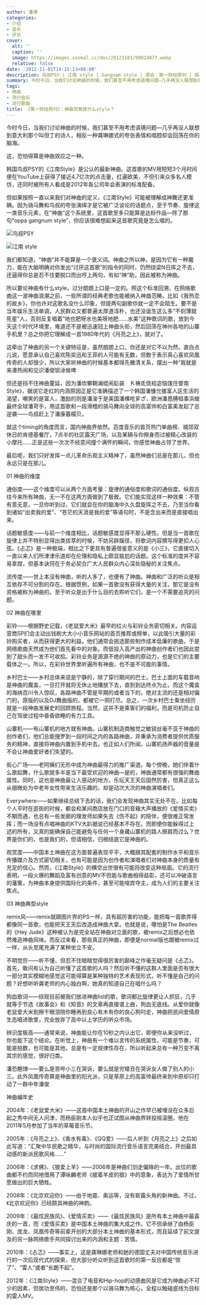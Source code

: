 ```yaml
---
author: 潘博
categories:
- 介绍
- 音乐
- 评论
cover:
  alt: ''
  caption: ''
  image: https://images.soomal.cc/doc/20121101/00024077.webp
  relative: false
date: '2012-11-01T14:15:13+08:00'
description: 鸟叔PSY | 江南 style | Gangnam style | 源自：第一财经周刊 | 版权：转载 |  平均/总评分：10.00/20
summary: 今时今日，当我们讨论神曲的时候，我们甚至不用考虑语境问题―几乎再没人联想到意大利那个叫但丁的诗人，相反一种龚琳娜式的夸张表情和唱腔却会回荡在你的脑海。这，恐怕得算是神曲效应之一种。韩国鸟叔PSY的《江南Style》是公认的最新神曲。这首歌的MV用短短3个月时间……
tags:
- 神曲
- 流行音乐
- 流行歌曲
title: 《第一财经周刊》：神曲究竟是什么style？
---
```


今时今日，当我们讨论神曲的时候，我们甚至不用考虑语境问题―几乎再没人联想到意大利那个叫但丁的诗人，相反一种龚琳娜式的夸张表情和唱腔却会回荡在你的脑海。

这，恐怕得算是神曲效应之一种。

韩国鸟叔PSY的《江南Style》是公认的最新神曲。这首歌的MV用短短3个月时间便在YouTube上获得了接近4.7亿次的点击量，红遍欧美，不但引来众多名人模仿，还同时被所有人看成是2012年各公司年会表演的标准配备。

但如果按照一直以来我们对神曲的定义，《江南Style》可能被理解成神舞还更准确。因为骑马舞和鸟叔的夸张演绎才是它被广泛谈论的话题点，至于节奏、旋律这一类音乐元素，在“神曲”这个系统里，这首歌至多只能算是达标作品―除了那句“oppa gangnum style”，你应该很难想起来这首歌究竟是怎么唱的。

![鸟叔PSY](https://images.soomal.cc/doc/20121101/00024078.webp)




![江南 style](https://images.soomal.cc/doc/20121101/00024077.webp)





我们都知道，“神曲”并不能算是一个褒义词。神曲之所以神，是因为它有一种魔力，能在大脑明确对你发出“讨厌这首歌”的指令的同时，仍然绕梁N日挥之不去，还逼得你总是忍不住要脱口而出哼上两句，有如“神”助，因此被称为神曲。

所以要论神曲有什么style，过分朗朗上口是一定的。照这个标准回溯，在网络歌曲这一波神曲浪潮之前，一些所谓的经典老歌也能被纳入神曲范畴。比如《我热恋的故乡》，你也许对这歌名没什么印象，但提两句副歌你就一定不会陌生。要不是当年娱乐生活单调，人民群众又都普遍太厚道淳朴，也还没诞生这么多“不刻薄就死星”人，否则反复唱着“地也肥呀水也美呀地肥……水美”这种歌词的歌，放到今天这个时代环境里，难道还不是被迅速冠上神曲头衔，然后回荡在神州各地的山寨手机里？总之你把它理解成一首1980年代的《月亮之上》，就对了。

这牵出了神曲的另一个关键特征是，虽然朗朗上口，你还是对它不以为然。直白点儿说，愿意承认自己喜欢陈奕迅和王菲的人可能有无数，但敢于表示真心喜欢凤凰传奇的人却很少，所以大家听神曲的时候基本都得先撇清关系，摆出一种“我就是来凑热闹和见识潘俊钡淖耸啤

但还是挡不住神曲蔓延，因为潘坎攀鞘澜绲闹髟装　Ｋ祷氐侥袷宓恼馐住督南Style》，据说它走红的内涵原因正是它准确描述了一个韩国潘慷允锥富人区生活的渴望，嘲笑的是富人，激励的则是潘浚于是美国潘棵呛芗ざ，欧洲潘恳膊桓事浜螅最终全球潘苛手，用这首歌和一段滑稽的骑马舞向全球的高富帅和白富美发起了总逆袭――鸟叔赶上了潘康暮檬贝。

就这个timing的角度而言，国内神曲界依然。百度音乐的首页热门单曲榜、城郊双休日的肯德基餐厅，7点半的社区露天广场，以及某辆与你擦身而过被精心改装的小摩托……正是这些一次次不经意间撞个满怀的瞬间，你感觉神曲占领了世界。

最后呢，我们只好发挥一点儿革命乐观主义精神了，虽然神曲们总是在那儿，但也永远只是在那儿。

01 神曲的维度

通俗度――这个维度可以从两个方面考量：旋律的通俗度和歌词的通俗度。纵观古往今来所有神曲，无一不在这两方面做到了极致。它们能实现这样一种效果：不管有意无意，一旦你听到过，它们就会在你的脑海中久久盘旋挥之不去，乃至当你看到诸如“出卖我的爱”、“苍茫的天涯是我的爱”等语句时，不是念出来而是直接唱出来。

话题敏感度――与前一个维度相比，话题敏感度显得不那么硬性。但是当一首歌在旋律上并不特别显得出类拔萃的时候，不妨另辟蹊径，将歌词内容撰写得更扣人心弦。《忐忑》是一种极端，相比之下更具有普遍借鉴意义的是《小三》，它直接切入一直以来人们所津津乐道却在伦理和隐私上颇显尴尬的话题。这个标准的度并不容易拿捏，但基本诀窍在于务必契合广大人民群众内心深处隐秘的关注焦点。

流传度――世上本没有神曲，听的人多了，也便有了神曲。神曲和广泛的听众是相互依存不可分割的存在。根据惯例，如果一首歌没有获得大量的关注，那它是没有资格被称为神曲的。至于听众是出于什么目的去聆听它们，是一个不需要追究的问题。

02 神曲在哪里

彩铃――根据野史记载，《老鼠爱大米》最早的红火与彩铃业务密切相关。内容运营商SP们会主动出钱刷大大小小音乐网站的首页推荐或榜单，以此吸引大量的彩铃购买者，从而获得更大的利益。他们通常会挑选那些制作成本低廉的歌曲，于是网络歌曲天然成为他们首先看中的对象。而低投入高产出的神曲创作者们也因此尝到了甜头而一发不可收拾。彩铃业务是源源不绝的神曲的原动力，也是它们的主要载体之一。所以，在彩铃世界里听遍所有神曲，也不是不可能的事情。

乡村巴士――乡村总体来说是宁静的，除了穿行期间的巴士。巴士上面的车载音响是神曲的魔盒，一旦打开就将无休止地播放下去，直到到达终点为止。而这个魔盒的海纳百川令人惊叹，各路神曲不管是早期的或者当下的，绝对主流的还是相对偏门的，原版的以及DJ舞曲版的，都被它一网打尽。总之，一次乡村巴士乘坐经历就是一段神曲发展史的回顾旅程。当然，这并不是乘客们的福利，而是司机防止自己在驾驶过程中昏昏欲睡的有力工具。

山寨机――有山寨机的地方就有神曲。山寨机制造商触觉之敏锐丝毫不亚于神曲的创作者们，他们总能搜罗到一段时间之内的各路神曲，并秉承为消费者提供优质服务的精神，直接将神曲内置到手机中去。也正如人们所闻，山寨机扬声器的音量是不会让神曲爱好者们失望的。

街心广场――老阿姨们无形中成为神曲最得力的推广渠道。每个傍晚，她们伴着什么歌起舞，什么歌就多半是当下最受欢迎的神曲―是的，神曲通常都有很强的舞曲属性。同时，这也是神曲最让人感动的地方。乐坛天王天后固然厉害，但真正这么从细微处为中老年女性带来生活乐趣的，却是动次大次的神曲演唱者们。

Everywhere――如果继续总结下去的话，我们会发现神曲其实无处不在。比如每个人平时在逛街的时候，都会和某间商店放在门口的音箱大声播放的《爱情买卖》不期而遇，也总有一些发廊的理发师如果失去《伤不起》的陪伴，便很难正常发挥；而一场没有点唱神曲的KTV大趴据说已经基本不存在。而即便你能躲得过上述的所有，又真的能确保自己能避免与任何一个身藏山寨机的路人擦肩而过么？世界是你们的，也是我们的，但请相信，归根结底它是神曲的。

观赏度――中国本土神曲在这方面普遍表现平平，大概跟其配套的制作水平和音乐传播媒介及方式密切相关，也有可能是因为创作者和演唱者们对神曲本身的质量有充足的信心。然而，《江南Style》的横空出世很有可能将改变这种局面。它的流行表明，一段火爆的舞蹈及富有创意的MV不但能与歌曲相得益彰，还可以冲破语言的藩篱，为神曲本身提供国际化的条件，甚至可能喧宾夺主，成为人们的主要关注焦点。

03 神曲典型style

remix风――remix就跟图片界的PS一样，具有超厉害的功能，能把每一首歌弄得都像同一首歌，也能把天王天后改造成神曲大拿。也就是说，哪怕是The Beatles的《Hey Jude》这种被认为是完全站在神曲对立面的歌，被remix之后想必也依然难逃神曲风味。而反过来看，那些真正的神曲，即便是normal版也跟被remix过一样，从头至尾充满了某种坐立不安。

不明觉厉――听不懂，但忍不住暗暗觉得很厉害的巅峰之作毫无疑问是《忐忑》。首先，敢问有认为自己听懂了这首歌的人吗？然后听不懂的这群人里面是否有很大一部分其实模糊地感觉这可能得算是某种独特的艺术表现形式，听不懂是自己的问题？好想听听龚老师的内心独白啊，她真的知道自己在唱什么吗？

狗血歌词――综观目前被我们放进神曲list的歌，歌词都比旋律更让人抓狂，几乎就等于节选《故事会》和《知音》的文章再直接谱上曲，狗血无底线。从爱你就像老鼠爱大米到擦干眼泪陪你睡再到良心有木有你的良心狗叼走，神曲把民间爱情原生态唱进歌里，完全放弃了高中以上学历的听众市场。

辨识度极高――通常来说，神曲能让你在10秒之内认出它，即便你从来没听过，你也能下这个结论。在听觉上，神曲有一个难以言传的系统属性，可能是节奏，可能是拍数，也可能是其他，总是有一定规律性存在，所以听起来总有一种万变不离其宗的感觉，很好归类。

潘恐魈馇――要么是苦哔小三在哭诉，要么就是穷矮丑在哭诉女人做了别人的小三。此外凤凰传奇算是神曲里的阳光派，只是草原上的高富帅最终来到中原却只打动了一群中年潘俊

神曲编年史

2004年：《老鼠爱大米》――这首中国本土神曲的开山之作早已被埋没在众多后起之秀中间无人问津，而杨臣刚本人似乎也正试图从神曲界转投摇滚圈，他在2011年5月参加了当年的草莓音乐节。

2005年：《月亮之上》、《香水有毒》、《QQ爱》――后人听到《月亮之上》之后如此写道：“汇聚中华民歌之精华，与时尚的国际流行音乐语言完美结合，开创最具动感的新派民歌风格……”

2006年：《求佛》、《狼爱上羊》――2006年是神曲们剑走偏锋的一年。出位的歌曲都不约而同地借用了谭咏麟老师《披着羊皮的狼》中的意象，表达为了爱情所甘愿做出的巨大牺牲。

2008年：《北京欢迎你》――由于地震、奥运等，没有崭露头角的新神曲。不过，《北京欢迎你》已经颇具神曲的神韵。

2009年：《最炫民族风》、《爱情买卖》――《最炫民族风》是所有本土神曲中最喜庆的一首，而《爱情买卖》是中国本土神曲的集大成之作。它不但承继了由杨臣刚、庞龙、凤凰传奇等前辈开创的大部分本土神曲的基本形式，而且延续了前文提及的另一脉网络歌手共同探讨出来的内涵和主题：苦情。

2010年：《忐忑》――事实上，这是龚琳娜老师和她的德国丈夫对中国传统音乐进行的一次后现代式的探索，但大部分听众听到这首歌时的第一反应都是“惊了”、“雷人”或者“长跪不起”。

2012年：《江南Style》――混合了电音和Hip-hop的动感曲风是它成为神曲必不可少的因素，但居功至伟的，恐怕还是那个以骑马舞为核心，全程以触碰底线为目标的雷人MV。